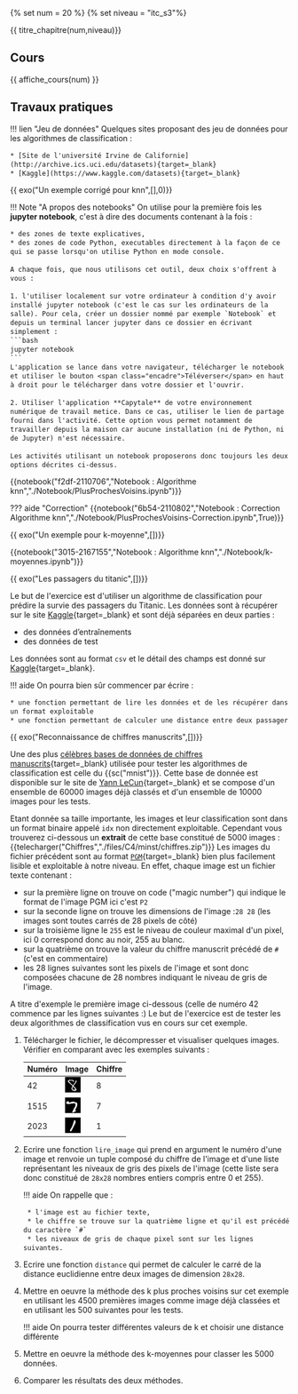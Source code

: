 {% set num = 20 %}
{% set niveau = "itc_s3"%}

{{ titre_chapitre(num,niveau)}}

## Cours

{{ affiche_cours(num) }}

## Travaux pratiques


!!! lien "Jeu de données"
    Quelques sites proposant des jeu de données pour les algorithmes de classification :  

    * [Site de l'université Irvine de Californie](http://archive.ics.uci.edu/datasets){target=_blank}
    * [Kaggle](https://www.kaggle.com/datasets){target=_blank}

{{ exo("Un exemple corrigé pour knn",[],0)}}


!!! Note "A propos des notebooks"
    On utilise pour la première fois les **jupyter notebook**, c'est à dire des documents contenant à la fois :

    * des zones de texte explicatives, 
    * des zones de code Python, executables directement à la façon de ce qui se passe lorsqu'on utilise Python en mode console.

    A chaque fois, que nous utilisons cet outil, deux choix s'offrent à vous :

    1. l'utiliser localement sur votre ordinateur à condition d'y avoir installé jupyter notebook (c'est le cas sur les ordinateurs de la salle). Pour cela, créer un dossier nommé par exemple `Notebook` et depuis un terminal lancer jupyter dans ce dossier en écrivant simplement :
    ```bash
    jupyter notebook
    ```
    L'application se lance dans votre navigateur, télécharger le notebook et utiliser le bouton <span class="encadre">Téléverser</span> en haut à droit pour le télécharger dans votre dossier et l'ouvrir.

    2. Utiliser l'application **Capytale** de votre environnement numérique de travail metice. Dans ce cas, utiliser le lien de partage fourni dans l'activité. Cette option vous permet notamment de travailler depuis la maison car aucune installation (ni de Python, ni de Jupyter) n'est nécessaire.

    Les activités utilisant un notebook proposerons donc toujours les deux options décrites ci-dessus.
{{notebook("f2df-2110706","Notebook : Algorithme knn","./Notebook/PlusProchesVoisins.ipynb")}}

??? aide "Correction"
    {{notebook("6b54-2110802","Notebook : Correction Algorithme knn","./Notebook/PlusProchesVoisins-Correction.ipynb",True)}}

{{ exo("Un exemple pour k-moyenne",[])}}

{{notebook("3015-2167155","Notebook : Algorithme knn","./Notebook/k-moyennes.ipynb")}}

{{ exo("Les passagers du titanic",[])}}

Le but de l'exercice est d'utiliser un algorithme de classification pour prédire la survie des passagers du Titanic. Les données sont à récupérer sur le site [Kaggle](https://www.kaggle.com/c/titanic/data){target=_blank} et sont déjà séparées en deux parties :

* des données d’entraînements 
* des données de test

Les données sont au format `csv` et le détail des champs est donné sur [Kaggle](https://www.kaggle.com/c/titanic/data){target=_blank}.

!!! aide
    On pourra bien sûr commencer par écrire :

    * une fonction permettant de lire les données et de les récupérer dans un format exploitable
    * une fonction permettant de calculer une distance entre deux passager

{{ exo("Reconnaissance de chiffres manuscrits",[])}}

Une des plus [célèbres bases de données de chiffres manuscrits](https://en.wikipedia.org/wiki/MNIST_database){target=_blank} utilisée pour tester les algorithmes de classification est celle du {{sc("mnist")}}. Cette base de donnée est disponible sur le site de [Yann LeCun](http://yann.lecun.com/exdb/mnist/){target=_blank} et se compose d'un ensemble de 60000 images déjà classés et d'un ensemble de 10000 images pour les tests. 

Etant donnée sa taille importante, les images et leur classification sont dans un format binaire appelé `idx` non directement exploitable. Cependant vous trouverez ci-dessous un **extrait** de cette base constitué de 5000 images :
{{telecharger("Chiffres","./files/C4/minst/chiffres.zip")}}
Les images du fichier précédent sont au format [`PGM`](https://fr.wikipedia.org/wiki/Portable_pixmap){target=_blank} bien plus facilement lisible et exploitable à notre niveau. En effet, chaque image est un fichier texte contenant :

* sur la première ligne on trouve on code ("magic number") qui indique le format de l'image PGM ici c'est `P2`
* sur la seconde ligne on trouve les dimensions de l'image :`28 28` (les images  sont toutes carrés de 28 pixels de côté)
* sur la troisième ligne le `255` est le niveau de couleur maximal d'un pixel, ici 0 correspond donc au noir, 255 au blanc.
* sur la quatrième on trouve la valeur du chiffre manuscrit précédé de `# ` (c'est en commentaire)
* les 28 lignes suivantes sont les pixels de l'image et sont donc composées chacune de 28 nombres indiquant le niveau de gris de l'image.

A titre d'exemple le première image ci-dessous (celle de numéro 42 commence par les lignes suivantes :)
Le but de l'exercice est de tester les deux algorithmes de classification vus en cours sur cet exemple.

1. Télécharger le fichier, le décompresser et visualiser quelques images. Vérifier en comparant avec les exemples suivants :

    | Numéro | Image | Chiffre |
    |--------|-------|---------|
    | 42     | ![ex8](./files/C4/minst/img42.png)|  8 |
    | 1515   | ![ex7](./files/C4/minst/img1515.png)| 7  |
    | 2023   | ![ex1](./files/C4/minst/img2023.png)| 1 |

2. Ecrire une fonction `lire_image` qui prend en argument le numéro d'une image et renvoie un tuple composé du chiffre de l'image et d'une liste représentant les niveaux de gris des pixels de l'image (cette liste sera donc constitué de `28x28` nombres entiers compris entre 0 et 255). 

    !!! aide
        On rappelle que :

        * l'image est au fichier texte,
        * le chiffre se trouve sur la quatrième ligne et qu'il est précédé du caractère `#`
        * les niveaux de gris de chaque pixel sont sur les lignes suivantes.

3. Ecrire une fonction `distance` qui permet de calculer le carré de la distance euclidienne entre deux images de dimension `28x28`.

4. Mettre en oeuvre la méthode des k plus proches voisins sur cet exemple en utilisant les 4500 premières images comme image déjà classées et en utilisant les 500 suivantes pour les tests.

    !!! aide
        On pourra tester différentes valeurs de k et choisir une distance différente

5. Mettre en oeuvre la méthode des k-moyennes pour classer les 5000 données.

6. Comparer les résultats des deux méthodes.
